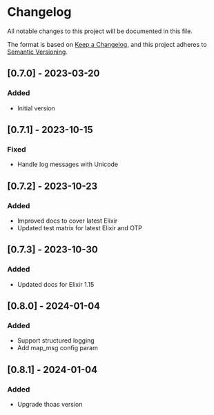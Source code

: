 # Changelog
All notable changes to this project will be documented in this file.

The format is based on [Keep a Changelog](https://keepachangelog.com/en/1.0.0/),
and this project adheres to [Semantic Versioning](https://semver.org/spec/v2.0.0.html).

## [0.7.0] - 2023-03-20
### Added
- Initial version

## [0.7.1] - 2023-10-15
### Fixed
- Handle log messages with Unicode

## [0.7.2] - 2023-10-23
### Added
- Improved docs to cover latest Elixir
- Updated test matrix for latest Elixir and OTP

## [0.7.3] - 2023-10-30
### Added
- Updated docs for Elixir 1.15

## [0.8.0] - 2024-01-04
### Added
- Support structured logging
- Add map_msg config param

## [0.8.1] - 2024-01-04
### Added
- Upgrade thoas version
